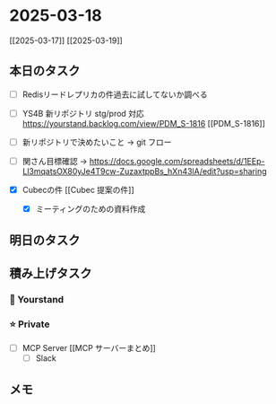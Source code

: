 # 2025-03-18

[[2025-03-17]] [[2025-03-19]]

## 本日のタスク

- [ ] Redisリードレプリカの件過去に試してないか調べる
- [ ] YS4B 新リポジトリ stg/prod 対応 https://yourstand.backlog.com/view/PDM_S-1816 [[PDM_S-1816]]
- [ ] 新リポジトリで決めたいこと -> git フロー
- [ ] 関さん目標確認 -> https://docs.google.com/spreadsheets/d/1EEp-Ll3mqatsOX80yJe4T9cw-ZuzaxtppBs_hXn43lA/edit?usp=sharing

- [x] Cubecの件 [[Cubec 提案の件]]
	- [x] ミーティングのための資料作成


## 明日のタスク


## 積み上げタスク

### 🔵 Yourstand

### ⭐️ Private

- [ ] MCP Server [[MCP サーバーまとめ]]
	- [ ] Slack

## メモ

